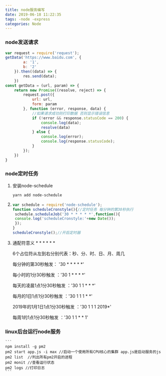 ```yaml
---
title: node服务编写
date: 2019-06-18 11:22:35
tags: -node -express
categories: Node
---
```

### node发送请求
<!-- more -->
```js
var request = require('request');
getData('https://www.baidu.com', {
		a: '1',
		b: '2'
	}).then((data) => {
		res.send(data);
	})
const getData = (url, param) => {
	return new Promise((resolve, reject) => {
		request.post({
			url: url,
			form: param
		}, function (error, response, data) {
			//如果请求成功则打印数据 否则显示错误信息
			if (!error && response.statusCode == 200) {
				console.log(data);
				resolve(data)
			} else {
				console.log(error);
				console.log(response.statusCode);
			}
		});
	})
}
```
### node定时任务

1. 安装node-schedule

   `yarn add node-schedule`

2. ```js
   var schedule = require('node-schedule');
   function scheduleCronstyle(){//定时任务 每分钟的第30秒执行
   	schedule.scheduleJob('30 * * * * *',function(){
   	console.log('scheduleCronstyle:'+new Date());
   	});
   }
   scheduleCronstyle();//开启定时器
   ```

3. 通配符意义  *  *  *  *  *  *

   6个占位符从左到右分别代表：秒、分、时、日、月、周几

   每分钟的第30秒触发： '30 * * * * *'

   每小时的1分30秒触发 ：'30 1 * * * *'

   每天的凌晨1点1分30秒触发 ：'30 1 1 * * *'

   每月的1日1点1分30秒触发 ：'30 1 1 1 * *'

   2019年的1月1日1点1分30秒触发 ：'30 1 1 1 2019*'

   每周1的1点1分30秒触发 ：'30 1 1 * * 1'
   
### linux后台运行node服务
    ```
    npm install -g pm2
    pm2 start app.js -i max //启动一个使用所有CPU核心的集群 app.js是启动服务的js
    pm2 list  //列出所有pm2开启的进程
    pm2 monit //查看运行状态
    pm2 logs //打印日志
    ```